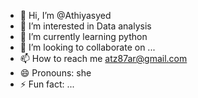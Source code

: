 - 👋 Hi, I’m @Athiyasyed
- 👀 I’m interested in Data analysis
- 🌱 I’m currently learning python
- 💞️ I’m looking to collaborate on ...
- 📫 How to reach me atz87ar@gmail.com
- 😄 Pronouns: she
- ⚡ Fun fact: ...

<!---
Athiyasyed/Athiyasyed is a ✨ special ✨ repository because its `README.md` (this file) appears on your GitHub profile.
You can click the Preview link to take a look at your changes.
--->
